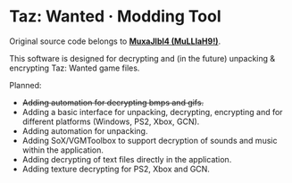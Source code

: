 # Taz: Wanted · Modding Tool
Original source code belongs to **[MuxaJlbl4 (MuLLlaH9!)](https://github.com/MuxaJlbl4)**.

This software is designed for decrypting and (in the future) unpacking & encrypting Taz: Wanted game files.

Planned:
- ~~Adding automation for decrypting bmps and gifs.~~
- Adding a basic interface for unpacking, decrypting, encrypting and for different platforms (Windows, PS2, Xbox, GCN).
- Adding automation for unpacking.
- Adding SoX/VGMToolbox to support decryption of sounds and music within the application.
- Adding decrypting of text files directly in the application.
- Adding texture decrypting for PS2, Xbox and GCN.

